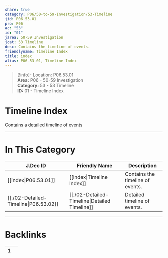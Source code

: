 ```yaml
---  
share: true  
category: P06/50-to-59-Investigation/53-Timeline  
jid: P06.53.01  
pro: P06  
ac: "53"  
id: "01"  
jarea: 50-59 Investigation  
jcat: 53 Timeline  
desc: Contains the timeline of events.  
friendlyname: Timeline Index  
title: index  
alias: P06-53-01, Timeline Index  
---  
```

  
>[!info]- Location: P06.53.01  
>**Area:** P06 - 50-59 Investigation  
>**Category:** 53 - 53 Timeline  
>**ID:** 01 - Timeline Index  
  
# Timeline Index  
  
Contains a detailed timeline of events  
   
  
  
---  
# In This Category  
  
| J.Dec ID                                                                                                   | Friendly Name                                                                                                      | Description                      |  
| ---------------------------------------------------------------------------------------------------------- | ------------------------------------------------------------------------------------------------------------------ | -------------------------------- |  
| [[index\|P06.53.01]]                | [[index\|Timeline Index]]                   | Contains the timeline of events. |  
| [[./02-Detailed-Timeline\|P06.53.02]] | [[./02-Detailed-Timeline\|Detailed Timeline]] | Detailed timeline of events.     |  
  
  
---  
# Backlinks  
<div><table class="dataview table-view-table"><thead class="table-view-thead"><tr class="table-view-tr-header"><th class="table-view-th"><span></span><span class="dataview small-text">1</span></th><th class="table-view-th"><span></span></th></tr></thead><tbody class="table-view-tbody"></tbody></table></div>